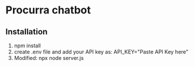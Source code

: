 # Procurra chatbot
## Installation
1. npm install
2. create .env file and add your API key as:
     API_KEY="Paste API Key here"
3. Modified: npx node server.js